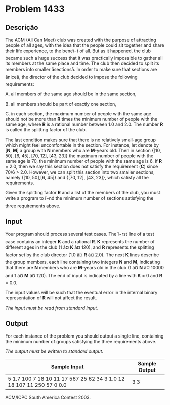 # Problem 1433

Descrição
----------

The ACM (All Can Meet) club was created with the purpose of attracting people of all ages, with the idea that the people could sit together and share their life experience, to the beneï¬t of all. But as it happened, the club became such a huge success that it was practically impossible to gather all its members at the same place and time. The club then decided to split its members into smaller âsectionsâ. In order to make sure that sections are âniceâ, the director of the club decided to impose the following requirements:

A. all members of the same age should be in the same section,

B. all members should be part of exactly one section,

C. in each section, the maximum number of people with the same age should not be more than **R** times the minimum number of people with the same age, where **R** is a rational number between 1.0 and 2.0. The number **R** is called the splitting factor of the club.

The last condition makes sure that there is no relatively small-age group which might feel uncomfortable in the section. For instance, let denote by [**N**, **M**] a group with **N** members who are **M**-years old. Then in section {[10, 50], [6, 45], [70, 12], [43, 23]} the maximum number of people with the same age is 70, the minimum number of people with the same age is 6. If **R** = 2.0, then we say this section does not satisfy the requirement (**C**) since 70/6 > 2.0. However, we can split this section into two smaller sections, namely {[10, 50],[6, 45]} and {[70, 12], [43, 23]}, which satisfy all the requirements.

Given the splitting factor **R** and a list of the members of the club, you must write a program to ï¬nd the minimum number of sections satisfying the three requirements above.

Input
-----

Your program should process several test cases. The ï¬rst line of a test case contains an integer **K** and a rational **R**. **K** represents the number of different ages in the club (1 â¤ **K** â¤ 120), and **R** represents the splitting factor set by the club director (1.0 â¤ **R** â¤ 2.0). The next **K** lines describe the group members, each line containing two integers **N** and **M**, indicating that there are **N** members who are **M**-years old in the club (1 â¤ **N** â¤ 10000 and 1 â¤ **M** â¤ 120). The end of input is indicated by a line with **K** = 0 and **R** = 0.0.

The input values will be such that the eventual error in the internal binary representation of **R** will not affect the result.

*The input must be read from standard input.*

Output
------

For each instance of the problem you should output a single line, containing the minimum number of groups satisfying the three requirements above.

*The output must be written to standard output.*


| Sample Input | Sample Output |
| --- | --- |
| 5 1.7 100 7 18 10 11 17 567 25 62 34 3 1.0 12 18 107 11 250 57 0 0.0 | 3 3 |

ACM/ICPC South America Contest 2003.

